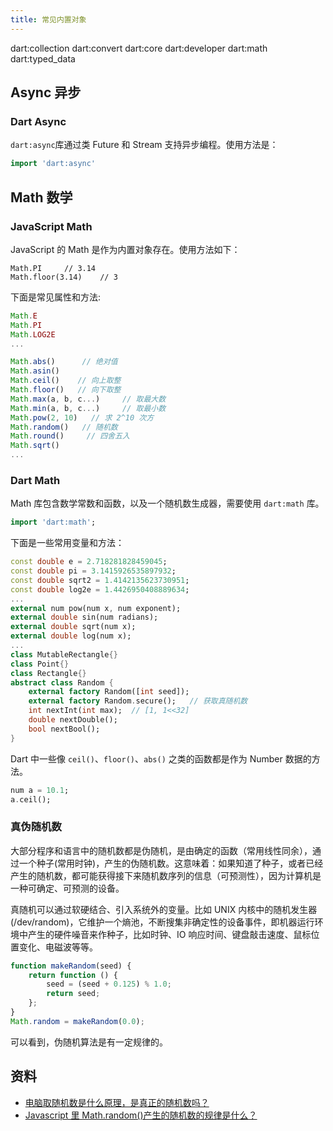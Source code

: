 ```yaml
---
title: 常见内置对象
---
```


dart:collection
dart:convert
dart:core
dart:developer
dart:math
dart:typed_data

## Async 异步

### Dart Async

`dart:async`库通过类 Future 和 Stream 支持异步编程。使用方法是：

```dart
import 'dart:async'
```

## Math 数学

### JavaScript Math

JavaScript 的 Math 是作为内置对象存在。使用方法如下：

```
Math.PI     // 3.14
Math.floor(3.14)    // 3
```

下面是常见属性和方法:

```js
Math.E
Math.PI
Math.LOG2E
...

Math.abs()      // 绝对值
Math.asin()
Math.ceil()    // 向上取整
Math.floor()   // 向下取整
Math.max(a, b, c...)     // 取最大数
Math.min(a, b, c...)     // 取最小数
Math.pow(2, 10)   // 求 2^10 次方
Math.random()   // 随机数
Math.round()     // 四舍五入
Math.sqrt()
...
```

### Dart Math

Math 库包含数学常数和函数，以及一个随机数生成器，需要使用 `dart:math` 库。

```dart
import 'dart:math';
```

下面是一些常用变量和方法：

```dart
const double e = 2.718281828459045;
const double pi = 3.1415926535897932;
const double sqrt2 = 1.4142135623730951;
const double log2e = 1.4426950408889634;
...
external num pow(num x, num exponent);
external double sin(num radians);
external double sqrt(num x);
external double log(num x);
...
class MutableRectangle{}
class Point{}
class Rectangle{}
abstract class Random {
    external factory Random([int seed]);
    external factory Random.secure();   // 获取真随机数
    int nextInt(int max);  // [1, 1<<32]
    double nextDouble();
    bool nextBool();
}
```

Dart 中一些像 `ceil()`、`floor()`、`abs()` 之类的函数都是作为 Number 数据的方法。

```dart
num a = 10.1;
a.ceil();
```

### 真伪随机数

大部分程序和语言中的随机数都是伪随机，是由确定的函数（常用线性同余），通过一个种子(常用时钟)，产生的伪随机数。这意味着：如果知道了种子，或者已经产生的随机数，都可能获得接下来随机数序列的信息（可预测性），因为计算机是一种可确定、可预测的设备。

真随机可以通过软硬结合、引入系统外的变量。比如 UNIX 内核中的随机发生器(/dev/random)，它维护一个熵池，不断搜集非确定性的设备事件，即机器运行环境中产生的硬件噪音来作种子，比如时钟、IO 响应时间、键盘敲击速度、鼠标位置变化、电磁波等等。

```js title="简单的 js 伪随机算法"
function makeRandom(seed) {
    return function () {
        seed = (seed + 0.125) % 1.0;
        return seed;
    };
}
Math.random = makeRandom(0.0);
```

可以看到，伪随机算法是有一定规律的。

## 资料

-   [电脑取随机数是什么原理，是真正的随机数吗？](https://www.zhihu.com/question/20423025)
-   [Javascript 里 Math.random()产生的随机数的规律是什么？](https://www.zhihu.com/question/27796927)
